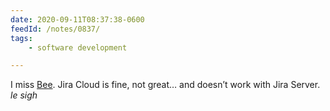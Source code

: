 ```yaml
---
date: 2020-09-11T08:37:38-0600
feedId: /notes/0837/
tags:
    - software development

---
```


I miss [Bee](https://www.neat.io/bee/). Jira Cloud is fine, not great… and doesn’t work with Jira Server. _le sigh_